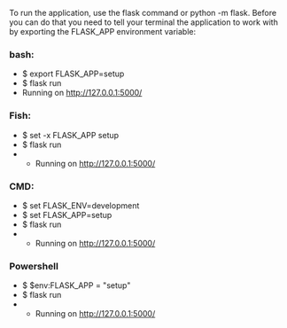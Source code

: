 To run the application, use the flask command or python -m flask. Before you can do that you need to tell your terminal the application to work with by exporting the FLASK_APP environment variable:

### bash:
- $ export FLASK_APP=setup
- $ flask run
- Running on http://127.0.0.1:5000/
### Fish:
- $ set -x FLASK_APP setup
- $ flask run
- * Running on http://127.0.0.1:5000/
### CMD:
- $ set FLASK_ENV=development
- $ set FLASK_APP=setup
- $ flask run
 - * Running on http://127.0.0.1:5000/

### Powershell
- $ $env:FLASK_APP = "setup"
- $ flask run
- * Running on http://127.0.0.1:5000/
